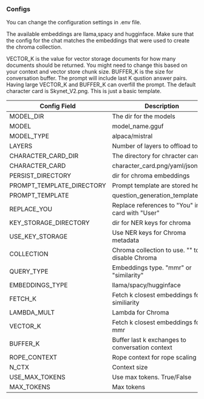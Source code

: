 ### Configs
You can change the configuration settings in .env file.

The available embeddings are llama,spacy and hugginface. Make sure that the config for the chat matches the embeddings that were used to create the chroma collection. 

VECTOR_K is the value for vector storage documents for how many documents should be returned. You might need to change this based on your context and vector store chunk size. BUFFER_K is the size for conversation buffer. The prompt will include last K qustion answer pairs. Having large VECTOR_K and BUFFER_K can overfill the prompt. The default character card is Skynet_V2.png. This is just a basic template.

Config Field  | Description
------------- | -------------
MODEL_DIR     | The dir for the models
MODEL         | model_name.gguf
MODEL_TYPE    | alpaca/mistral
LAYERS        | Number of layers to offload to gpu
CHARACTER_CARD_DIR | The directory for chracter cards
CHARACTER_CARD | character_card.png/yaml/json
PERSIST_DIRECTORY | dir for chroma embeddings
PROMPT_TEMPLATE_DIRECTORY | Prompt template are stored here
PROMPT_TEMPLATE | question_generation_template.json
REPLACE_YOU | Replace references to "You" in card with "User"
KEY_STORAGE_DIRECTORY | dir for NER keys for chroma
USE_KEY_STORAGE | Use NER keys for Chroma metadata
COLLECTION | Chroma collection to use. "" to disable Chroma
QUERY_TYPE | Embeddings type. "mmr" or "similarity"
EMBEDDINGS_TYPE | llama/spacy/hugginface
FETCH_K | Fetch k closest embeddings for similiarity
LAMBDA_MULT | Lambda for Chroma
VECTOR_K | Fetch k closest embeddings for mmr
BUFFER_K | Buffer last k exchanges to conversation context
ROPE_CONTEXT | Rope context for rope scaling
N_CTX | Context size
USE_MAX_TOKENS | Use max tokens. True/False
MAX_TOKENS | Max tokens
